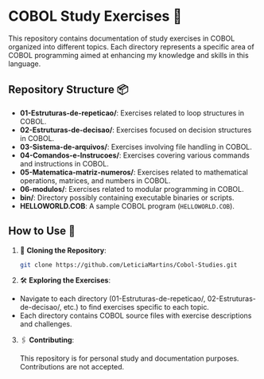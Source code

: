 # COBOL Study Exercises 🚀

This repository contains documentation of study exercises in COBOL organized into different topics. Each directory represents a specific area of COBOL programming aimed at enhancing my knowledge and skills in this language.

## Repository Structure 📦

- **01-Estruturas-de-repeticao/**: Exercises related to loop structures in COBOL.
- **02-Estruturas-de-decisao/**: Exercises focused on decision structures in COBOL.
- **03-Sistema-de-arquivos/**: Exercises involving file handling in COBOL.
- **04-Comandos-e-Instrucoes/**: Exercises covering various commands and instructions in COBOL.
- **05-Matematica-matriz-numeros/**: Exercises related to mathematical operations, matrices, and numbers in COBOL.
- **06-modulos/**: Exercises related to modular programming in COBOL.
- **bin/**: Directory possibly containing executable binaries or scripts.
- **HELLOWORLD.COB**: A sample COBOL program (`HELLOWORLD.COB`).

## How to Use 📌

1. 🔧 **Cloning the Repository**:
   ```bash
   git clone https://github.com/LeticiaMartins/Cobol-Studies.git
   ```
2. 🛠️ **Exploring the Exercises**:

  - Navigate to each directory (01-Estruturas-de-repeticao/, 02-Estruturas-de-decisao/, etc.) to find exercises specific to each topic.
  - Each directory contains COBOL source files with exercise descriptions and challenges.

3. 🖇️ **Contributing**:

	This repository is for personal study and documentation purposes. Contributions are not accepted.
